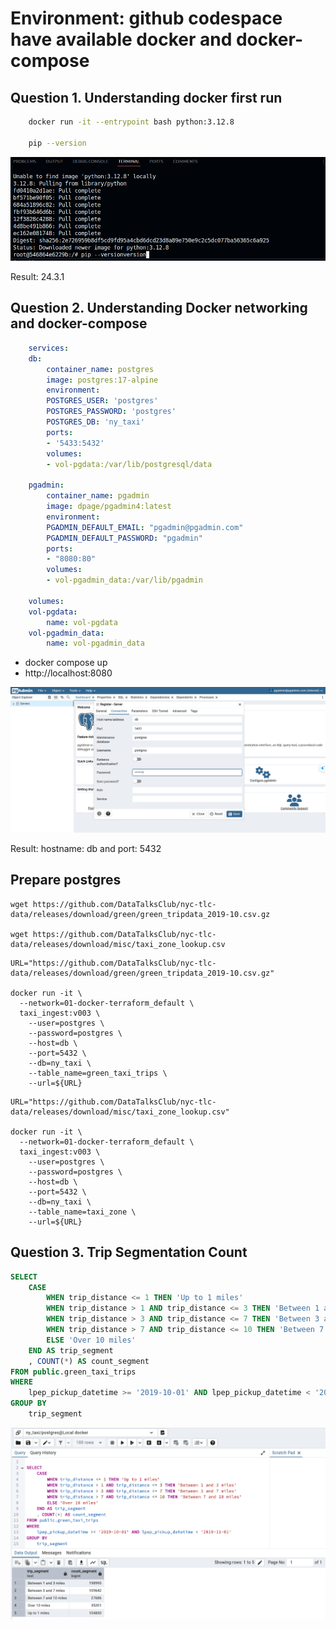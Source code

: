 
# Environment: github codespace have available docker and docker-compose


## Question 1. Understanding docker first run

```bash
    docker run -it --entrypoint bash python:3.12.8

    pip --version
```
![Alt text](/01-docker-terraform/image/pip_version.png "Optional title")

Result: 24.3.1


## Question 2. Understanding Docker networking and docker-compose

```yaml
    services:
    db:
        container_name: postgres
        image: postgres:17-alpine
        environment:
        POSTGRES_USER: 'postgres'
        POSTGRES_PASSWORD: 'postgres'
        POSTGRES_DB: 'ny_taxi'
        ports:
        - '5433:5432'
        volumes:
        - vol-pgdata:/var/lib/postgresql/data

    pgadmin:
        container_name: pgadmin
        image: dpage/pgadmin4:latest
        environment:
        PGADMIN_DEFAULT_EMAIL: "pgadmin@pgadmin.com"
        PGADMIN_DEFAULT_PASSWORD: "pgadmin"
        ports:
        - "8080:80"
        volumes:
        - vol-pgadmin_data:/var/lib/pgadmin  

    volumes:
    vol-pgdata:
        name: vol-pgdata
    vol-pgadmin_data:
        name: vol-pgadmin_data
```

- docker compose up
- http://localhost:8080

![Alt text](/01-docker-terraform/image/conect_postgres.png "Optional title")


Result: hostname: db and port: 5432

## Prepare postgres

```shell
wget https://github.com/DataTalksClub/nyc-tlc-data/releases/download/green/green_tripdata_2019-10.csv.gz

wget https://github.com/DataTalksClub/nyc-tlc-data/releases/download/misc/taxi_zone_lookup.csv
```

```shell
URL="https://github.com/DataTalksClub/nyc-tlc-data/releases/download/green/green_tripdata_2019-10.csv.gz"

docker run -it \
  --network=01-docker-terraform_default \
  taxi_ingest:v003 \
    --user=postgres \
    --password=postgres \
    --host=db \
    --port=5432 \
    --db=ny_taxi \
    --table_name=green_taxi_trips \
    --url=${URL}
```

```shell
URL="https://github.com/DataTalksClub/nyc-tlc-data/releases/download/misc/taxi_zone_lookup.csv"

docker run -it \
  --network=01-docker-terraform_default \
  taxi_ingest:v003 \
    --user=postgres \
    --password=postgres \
    --host=db \
    --port=5432 \
    --db=ny_taxi \
    --table_name=taxi_zone \
    --url=${URL}
```


## Question 3. Trip Segmentation Count

```sql
SELECT
    CASE
        WHEN trip_distance <= 1 THEN 'Up to 1 miles'
        WHEN trip_distance > 1 AND trip_distance <= 3 THEN 'Between 1 and 3 miles'
        WHEN trip_distance > 3 AND trip_distance <= 7 THEN 'Between 3 and 7 miles'
        WHEN trip_distance > 7 AND trip_distance <= 10 THEN 'Between 7 and 10 miles'
        ELSE 'Over 10 miles'
    END AS trip_segment
    , COUNT(*) AS count_segment
FROM public.green_taxi_trips
WHERE
    lpep_pickup_datetime >= '2019-10-01' AND lpep_pickup_datetime < '2019-11-01'
GROUP BY
	trip_segment
```

![Alt text](/01-docker-terraform/image/answer3_1.png "Optional title")


